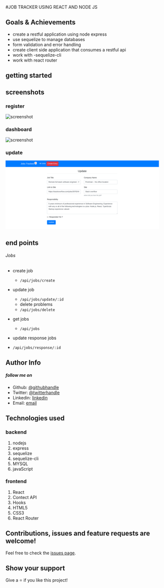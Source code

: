 #JOB TRACKER USING REACT AND NODE JS

## Goals & Achievements

- create a restful application using node express
- use sequelize to manage databases
- form validation and error handling
- create client side application that consumes a restful api
- work with -sequelize-cli
- work with react router

## getting started

## screenshots

### register

![screenshot](screenshots/register.png)

### dashboard

![screenshot](screenshots/dashboard.png)

### update

![screenshot](screenshots/update.png)

## end points

###### Jobs

- create job
  - `/api/jobs/create`
- update job
  - `/api/jobs/update/:id`
  - delete problems
  - `/api/jobs/delete`
- get jobs
  - `/api/jobs`
- update response jobs

- `/api/jobs/response/:id`

## Author Info

##### follow me on

- Github: [@githubhandle](https://github.com/chirchir12)
- Twitter: [@twitterhandle](https://twitter.com/shadochir)
- Linkedin: [linkedin](https://www.linkedin.com/in/emmanuel-chirchir/)
- Email: [email](chirchir7370@gmail.com)

## Technologies used

### backend

1. nodejs
2. express
3. sequelize
4. sequelize-cli
5. MYSQL
6. javaScript

### frontend

1. React
2. Contect API
3. Hooks
4. HTML5
5. CSS3
6. React Router

## Contributions, issues and feature requests are welcome!

Feel free to check the [issues page](issues/).

## Show your support

Give a ⭐️ if you like this project!
